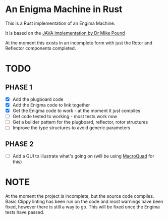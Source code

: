 # An Enigma Machine in Rust

This is a Rust implementation of an Engima Machine.

It is based on the [JAVA implementation by Dr Mike Pound](https://github.com/mikepound/enigma)

At the moment this exists in an incomplete form with just the Rotor and Reflector components completed.

# TODO

## PHASE 1

- [X] Add the plugboard code
- [X] Add the Enigma code to link together
- [X] Get the Enigma code to work - at the moment it just compiles
- [ ] Get code tested to working - most tests work now
- [ ] Get a builder pattern for the plugboard, reflector, rotor structures
- [ ] Improve the type structures to avoid generic parameters

## PHASE 2

- [ ] Add a GUI to illustrate what's going on (will be using [MacroQuad](https://macroquad.rs/) for this)


# NOTE

At the moment the project is incomplete, but the source code compiles. Basic Clippy linting has been run on the code and most warnings have been fixed, however there is still a way to go. This will be fixed once the Engima tests have passed.
